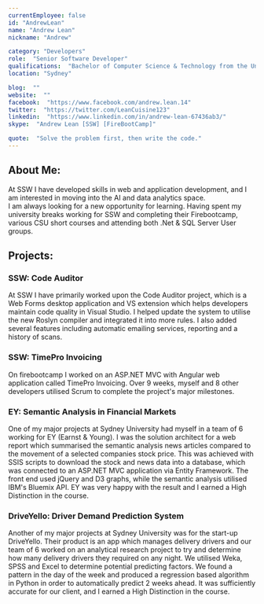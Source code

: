```yaml
---
currentEmployee: false
id: "AndrewLean"
name: "Andrew Lean"
nickname: "Andrew"

category: "Developers"
role:  "Senior Software Developer"
qualifications:  "Bachelor of Computer Science & Technology from the University of Sydney"
location: "Sydney"

blog:  ""
website:  ""
facebook:  "https://www.facebook.com/andrew.lean.14"
twitter:  "https://twitter.com/LeanCuisine123"
linkedin:  "https://www.linkedin.com/in/andrew-lean-67436ab3/"
skype:  "Andrew Lean [SSW] [FireBootCamp]"

quote:  "Solve the problem first, then write the code."
---
```


## About Me:  

At SSW I have developed skills in web and application development, and I am interested in moving into the AI and data analytics space.   
I am always looking for a new opportunity for learning. Having spent my university breaks working for SSW and completing their Firebootcamp, various CSU short courses and attending both .Net & SQL Server User groups.   

## Projects:  

### SSW: Code Auditor  

At SSW I have primarily worked upon the Code Auditor project, which is a Web Forms desktop application and VS extension which helps developers maintain code quality in Visual Studio. I helped update the system to utilise the new Roslyn compiler and integrated it into more rules. I also added several features including automatic emailing services, reporting and a history of scans.  

### SSW: TimePro Invoicing  

On firebootcamp I worked on an ASP.NET MVC with Angular web application called TimePro Invoicing. Over 9 weeks, myself and 8 other developers utilised Scrum to complete the project's major milestones.  

### EY: Semantic Analysis in Financial Markets  

One of my major projects at Sydney University had myself in a team of 6 working for EY (Earnst & Young). I was the solution architect for a web report which summarised the semantic analysis news articles compared to the movement of a selected companies stock price. This was achieved with SSIS scripts to download the stock and news data into a database, which was connected to an ASP.NET MVC application via Entity Framework. The front end used jQuery and D3 graphs, while the semantic analysis utilised IBM's Bluemix API. EY was very happy with the result and I earned a High Distinction in the course.  

### DriveYello: Driver Demand Prediction System  

Another of my major projects at Sydney University was for the start-up DriveYello. Their product is an app which manages delivery drivers and our team of 6 worked on an analytical research project to try and determine how many delivery drivers they required on any night. We utilised Weka, SPSS and Excel to determine potential predicting factors. We found a pattern in the day of the week and produced a regression based algorithm in Python in order to automatically predict 2 weeks ahead. It was sufficiently accurate for our client, and I earned a High Distinction in the course.  
